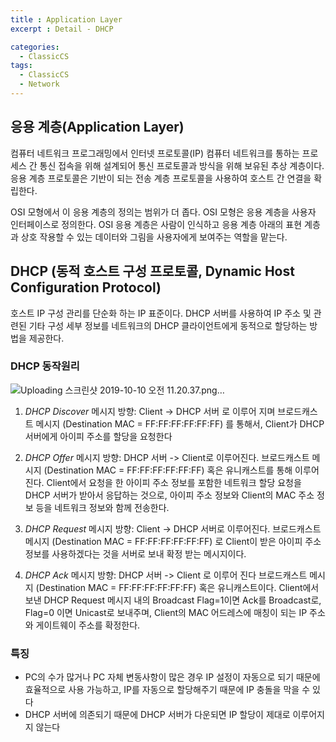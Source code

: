 ```yaml
---
title : Application Layer
excerpt : Detail - DHCP

categories:
  - ClassicCS
tags:
  - ClassicCS
  - Network
---
```


## 응용 계층(Application Layer)

컴퓨터 네트워크 프로그래밍에서 인터넷 프로토콜(IP) 컴퓨터 네트워크를 통하는 프로세스 간 통신 접속을 위해 설계되어 통신 프로토콜과 방식을 위해 보유된 추상 계층이다. 응용 계층 프로토콜은 기반이 되는 전송 계층 프로토콜을 사용하여 호스트 간 연결을 확립한다.

OSI 모형에서 이 응용 계층의 정의는 범위가 더 좁다. OSI 모형은 응용 계층을 사용자 인터페이스로 정의한다. OSI 응용 계층은 사람이 인식하고 응용 계층 아래의 표현 계층과 상호 작용할 수 있는 데이터와 그림을 사용자에게 보여주는 역할을 맡는다.

## DHCP (동적 호스트 구성 프로토콜, Dynamic Host Configuration Protocol)

호스트 IP 구성 관리를 단순화 하는 IP 표준이다. DHCP 서버를 사용하여 IP 주소 및 관련된 기타 구성 세부 정보를 네트워크의 DHCP 클라이언트에게 동적으로 할당하는 방법을 제공한다.

### DHCP 동작원리

![Uploading 스크린샷 2019-10-10 오전 11.20.37.png…](https://user-images.githubusercontent.com/44635266/66534066-0d073d00-eb50-11e9-9c20-b35a5bcaf11a.png)

1. *DHCP Discover*
메시지 방향: Client -> DHCP 서버 로 이루어 지며 브로드캐스트 메시지 (Destination MAC = FF:FF:FF:FF:FF:FF) 를 통해서, Client가 DHCP 서버에게 아이피 주소를 할당을 요청한다

2. *DHCP Offer*
메시지 방향: DHCP 서버 -> Client로 이루어진다. 브로드캐스트 메시지 (Destination MAC = FF:FF:FF:FF:FF:FF) 혹은 유니캐스트를 통해 이루어진다. Client에서 요청을 한 아이피 주소 정보를 포함한 네트워크 할당 요청을 DHCP 서버가 받아서 응답하는 것으로, 아이피 주소 정보와 Client의 MAC 주소 정보 등을 네트워크 정보와 함께 전송한다.

3) *DHCP Request*
메시지 방향: Client -> DHCP 서버로 이루어진다. 브로드캐스트 메시지 (Destination MAC = FF:FF:FF:FF:FF:FF) 로 Client이 받은 아이피 주소 정보를 사용하겠다는 것을 서버로 보내 확정 받는 메시지이다.

4) *DHCP Ack*
메시지 방향: DHCP 서버 -> Client 로 이루어 진다 브로드캐스트 메시지 (Destination MAC = FF:FF:FF:FF:FF:FF) 혹은 유니캐스트이다. Client에서 보낸 DHCP Request 메시지 내의 Broadcast Flag=1이면 Ack를 Broadcast로, Flag=0 이면 Unicast로 보내주며, Client의 MAC 어드레스에 매칭이 되는 IP 주소와 게이트웨이 주소를 확정한다.  


### 특징

* PC의 수가 많거나 PC 자체 변동사항이 많은 경우 IP 설정이 자동으로 되기 때문에 효율적으로 사용 가능하고, IP를 자동으로 할당해주기 때문에 IP 충돌을 막을 수 있다
* DHCP 서버에 의존되기 때문에 DHCP 서버가 다운되면 IP 할당이 제대로 이루어지지 않는다


